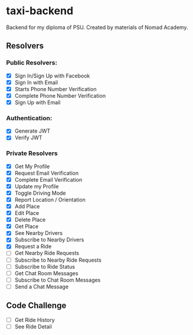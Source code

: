 # taxi-backend
Backend for my diploma of PSU.
Created by materials of Nomad Academy.

## Resolvers

### Public Resolvers: 

- [x] Sign In/Sign Up with Facebook
- [x] Sign In with Email
- [x] Starts Phone Number Verification
- [x] Complete Phone Number Verification
- [x] Sign Up with Email

### Authentication: 

- [x] Generate JWT
- [x] Verify JWT

### Private Resolvers

- [x] Get My Profile
- [x] Request Email Verification
- [x] Complete Email Verification
- [x] Update my Profile
- [x] Toggle Driving Mode
- [x] Report Location / Orientation
- [x] Add Place
- [x] Edit Place
- [x] Delete Place
- [x] Get Place
- [x] See Nearby Drivers
- [x] Subscribe to Nearby Drivers
- [x] Request a Ride
- [ ] Get Nearby Ride Requests
- [ ] Subscribe to Nearby Ride Requests
- [ ] Subscribe to Ride Status
- [ ] Get Chat Room Messages
- [ ] Subscribe to Chat Room Messages
- [ ] Send a Chat Message

## Code Challenge

- [ ] Get Ride History
- [ ] See Ride Detail